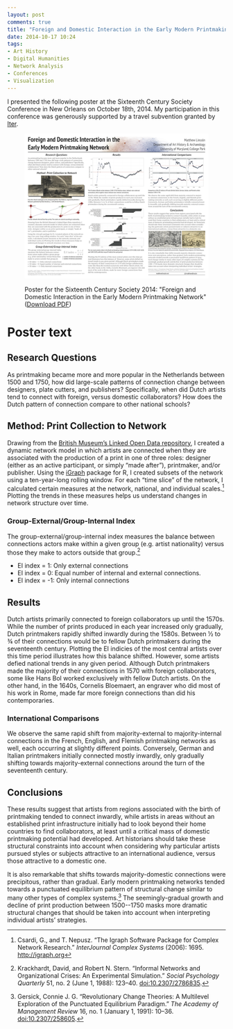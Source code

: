 ```yaml
---
layout: post
comments: true
title: "Foreign and Domestic Interaction in the Early Modern Printmaking Network"
date: 2014-10-17 10:24
tags: 
- Art History
- Digital Humanities
- Network Analysis
- Conferences
- Visualization
---
```


I presented the following poster at the Sixteenth Century Society Conference in New Orleans on October 18th, 2014.
My participation in this conference was generously supported by a travel subvention granted by [Iter].

[Iter]: http://itergateway.org

<figure>
<p><a href="/assets/docs/scsc2014.pdf"><img src="/assets/images-display/scsc2014.png" alt="Sixteenth Century Society 2014 poster - Foreign and Domestic Interaction in the Early Modern Printmaking Network" /></a></p>
<figcaption>Poster for the Sixteenth Century Society 2014: "Foreign and Domestic Interaction in the Early Modern Printmaking Network" (<a href="/asset s/docs/scsc2014.pdf">Download PDF</a>)</figcaption>
</figure>

# Poster text

## Research Questions

As printmaking became more and more popular in the Netherlands between 1500 and 1750, how did large-scale patterns of connection change between designers, plate cutters, and publishers?
Specifically, when did Dutch artists tend to connect with foreign, versus domestic collaborators?
How does the Dutch pattern of connection compare to other national schools?

## Method: Print Collection to Network

Drawing from the [British Museum’s Linked Open Data repository][bmlod], I created a dynamic network model in which artists are connected when they are associated with the production of a print in one of three roles: designer (either as an active participant, or simply “made after”), printmaker, and/or publisher.
Using the [iGraph] package for R, I created subsets of the network using a ten-year-long rolling window.
For each “time slice” of the network, I calculated certain measures at the network, national, and individual scales.[^1]
Plotting the trends in these measures helps us understand changes in network structure over time.

[bmlod]: http://collection.britishmuseum.org
[igraph]: http://igraph.org

### Group-External/Group-Internal Index
The group-external/group-internal index measures the balance between connections actors make within a given group (e.g. artist nationality) versus those they make to actors outside that group.[^2]

- EI index = 1: Only external connections
- EI index = 0: Equal number of internal and external connections. 
- EI index = -1: Only internal connections

[^1]: Csardi, G., and T. Nepusz. “The Igraph Software Package for Complex Network Research.” *InterJournal Complex Systems* (2006): 1695. <http://igraph.org>

[^2]: Krackhardt, David, and Robert N. Stern. “Informal Networks and Organizational Crises: An Experimental Simulation.” *Social Psychology Quarterly* 51, no. 2 (June 1, 1988): 123–40. [doi:10.2307/2786835](http://dx.doi.org/10.2307/2786835).

## Results

Dutch artists primarily connected to foreign collaborators up until the 1570s. 
While the number of prints produced in each year increased only gradually, Dutch printmakers rapidly shifted inwardly during the 1580s.
Between ½ to ¾ of their connections would be to fellow Dutch printmakers during the seventeenth century. 
Plotting the EI indicies of the most central artists over this time period illustrates how this balance shifted.
However, some artists defied national trends in any given period. Although Dutch printmakers made the majority of their connections in 1570 with foreign collaborators, some like Hans Bol worked exclusively with fellow Dutch artists.
On the other hand, in the 1640s, Cornelis Bloemaert, an engraver who did most of his work in Rome, made far more foreign connections than did his contemporaries.

### International Comparisons

We observe the same rapid shift from majority-external to majority-internal connections in the French, English, and Flemish printmaking networks as well, each occurring at slightly different points.
Conversely, German and Italian printmakers initially connected mostly inwardly, only gradually shifting towards majority-external connections around the turn of the seventeenth century.

## Conclusions

These results suggest that artists from regions associated with the birth of printmaking tended to connect inwardly, while artists in areas without an established print infrastructure initially had to look beyond their home countries to find collaborators, at least until a critical mass of domestic printmaking potential had developed.
Art historians should take these structural constraints into account when considering why particular artists pursued styles or subjects attractive to an international audience, versus those attractive to a domestic one.

It is also remarkable that shifts towards majority-domestic connections were precipitous, rather than gradual.
Early modern printmaking networks tended towards a punctuated equilibrium pattern of structural change similar to many other types of complex systems.[^3]
The seemingly-gradual growth and decline of print production between 1500--1750 masks more dramatic structural changes that should be taken into account when interpreting individual artists’ strategies.

[^3]: Gersick, Connie J. G. “Revolutionary Change Theories: A Multilevel Exploration of the Punctuated Equilibrium Paradigm.” *The Academy of Management Review* 16, no. 1 (January 1, 1991): 10–36. [doi:10.2307/258605](http://dx.doi.org/10.2307/258605).